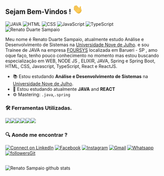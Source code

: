 
<!-- Cabeçalho de apresentação -->
## Sejam Bem-Vindos !  <img src="https://github.com/disousadev/disousadev/blob/main/hey.gif?raw=true" width="32px"> 

<!-- Status de Conhecimentos -->
 ![JAVA](https://img.shields.io/badge/JAVA-Beginner-red) ![HTML](https://img.shields.io/badge/HTML-Beginner-orange) ![CSS](https://img.shields.io/badge/CSS-Beginner-blue) ![JavaScript](https://img.shields.io/badge/JavaScript-Beginner-yellow) ![TypeScript](https://img.shields.io/badge/TypeScript-Beginner-lightgrey)  <img src="https://komarev.com/ghpvc/?username=Renato-Sampaio&label=Profile%20views&color=0e75b6&style=social" alt="Renato Duarte Sampaio" /> 

<!-- Descrição -->
Meu nome é Renato Duarte Sampaio, atualmente estudo Análise e Desenvolvimento de Sistemas na [Universidade Nove de Julho](https://www.uninove.br/). e sou Trainee de JAVA na empresa [FOURSYS](https://www.foursys.com.br/) localizada em Barueri - SP , amo oque faço, tenho pouco conhecimento no momento mas estou buscando especialização em WEB, NODE JS , ELIXIR, JAVA, Spring e Spring Boot, HTML, CSS, Javascript, TypeScript, React e ReactJS.

- 📚 Estou estudando **Análise e Desenvolvimento de Sistemas** na [Universidade Nove de Julho](https://www.uninove.br/).
- 📖 Estou estudando atualmente **JAVA** and **REACT**
- ⚙️ Mastering: `.java`,`.spring`

### 🛠️ Ferramentas Utilizadas.
<a href=""><img src="https://www.vectorlogo.zone/logos/java/java-ar21.svg"><img src="https://www.vectorlogo.zone/logos/python/python-ar21.svg"><img src="https://www.vectorlogo.zone/util/preview.html?image=/logos/javascript/javascript-ar21.svg"><img src="https://www.vectorlogo.zone/logos/nodejs/nodejs-ar21.svg"><img src="https://www.vectorlogo.zone/logos/github/github-ar21.svg"><img src="https://www.vectorlogo.zone/logos/mysql/mysql-ar21.svg"> </a>

<!-- Contatos de Rede Sociais -->
### 🔍 Aonde me encontrar ?
 [![Connect on LinkedIn](https://img.shields.io/badge/--linkedin?label=LinkedIn&logo=LinkedIn&style=social)](https://www.linkedin.com/in/renato-sampaio-52266b11a/) [![Facebook](https://img.shields.io/badge/--facebook?label=Facebook&logo=Facebook&style=social)](https://www.facebook.com/renato.superfera) [![Instagram](https://img.shields.io/badge/--instragram?label=Intragram&logo=Instagram&style=social)](https://www.instagram.com/_rduartesam_/) [![Gmail](https://img.shields.io/badge/--gmail?label=Gmail&logo=Gmail&style=social)](renatosampaio.pro@gmail.com) [![Whatsapp](https://img.shields.io/badge/--whatsapp?label=Whatsapp&logo=Whatsapp&style=social)](https://api.whatsapp.com/send?phone=5511986892759) [![followersGit](https://img.shields.io/github/followers/renato-sampaio?style=social)](https://github.com/Renato-Sampaio)  

<!-- Utilização do GitHub -->
##
![Renato Sampaio github stats](https://github-readme-stats.vercel.app/api?username=renato-sampaio&show_icons=true&hide_border=true)

